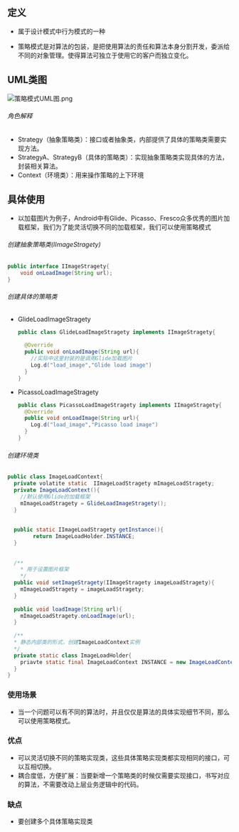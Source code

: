 ## 定义

- 属于设计模式中行为模式的一种

- 策略模式是对算法的包装，是把使用算法的责任和算法本身分割开发，委派给不同的对象管理。使得算法可独立于使用它的客户而独立变化。

## UML类图

![策略模式UML图.png](https://upload-images.jianshu.io/upload_images/4997216-e59640a8ea7a6e15.png?imageMogr2/auto-orient/strip%7CimageView2/2/w/1240)

###### 角色解释

- Strategy（抽象策略类）：接口或者抽象类，内部提供了具体的策略类需要实现方法。
- StrategyA、StrategyB（具体的策略类）：实现抽象策略类实现具体的方法，封装相关算法。
- Context（环境类）：用来操作策略的上下环境

## 具体使用

- 以加载图片为例子，Android中有Glide、Picasso、Fresco众多优秀的图片加载框架，我们为了能灵活切换不同的加载框架，我们可以使用策略模式

###### 创建抽象策略类(IImageStragety)

```java
public interface IImageStragety{
	void onLoadImage(String url);
}
```

###### 创建具体的策略类

- GlideLoadImageStragety

  ```java
  public class GlideLoadImageStragety implements IImageStragety{
    
    @Override
    public void onLoadImage(String url){
      //实际中这里封装的是调用Glide加载图片
      Log.d("load_image","Glide load image")
    }
  }
  ```

  

- PicassoLoadImageStragety

  ```java
  public class PicassoLoadImageStragety implements IImageStragety{
    @Override
    public void onLoadImage(String url){
      Log.d("load_image","Picasso load image")
    }
  }
  ```

###### 创建环境类

```java
public class ImageLoadContext{
  private volatite static  IImageLoadStragety mImageLoadStragety;
  private ImageLoadContext(){
    //默认使用Glide的加载框架
    mImageLoadStragety = GlideLoadImageStragety();
  }
  
  
  public static IImageLoadStragety getInstance(){
    	return ImageLoadHolder.INSTANCE;
  }
  
  
  /**
 	* 用于设置图片框架
 	*/
  public void setImageStragety(IImageStragety imageLoadStragety){
    mImageLoadStragety = imageLoadStragety;
  }
  
  public void loadImage(String url){
    mImageLoadStragety.onLoadImage(url);
  }
  
  /**
  * 静态内部类的形式，创建ImageLoadContext实例
  */
  private static class ImageLoadHolder{
    priavte static final ImageLoadContext INSTANCE = new ImageLoadContext()
  }
}
```



### 使用场景

- 当一个问题可以有不同的算法时，并且仅仅是算法的具体实现细节不同，那么可以使用策略模式。

### 优点

- 可以灵活切换不同的策略实现类，这些具体策略实现类都实现相同的接口，可以互相切换。
- 耦合度低，方便扩展：当要新增一个策略类的时候仅需要实现接口，书写对应的算法，不需要改动上层业务逻辑中的代码。

### 缺点

- 要创建多个具体策略实现类

